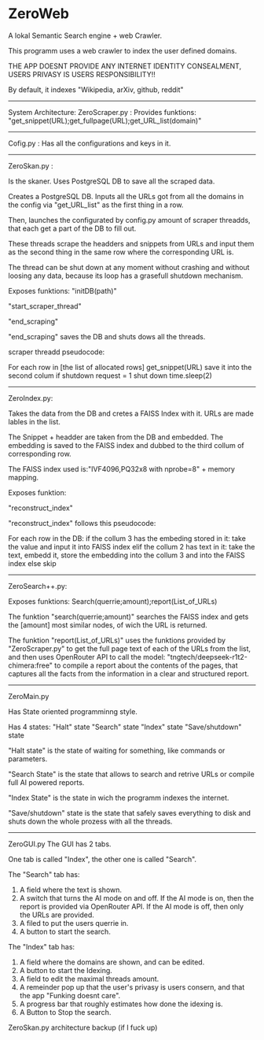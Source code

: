 # ZeroWeb
A lokal Semantic Search engine + web Crawler.

This programm uses a web crawler to index the user defined domains.

THE APP DOESNT PROVIDE ANY INTERNET IDENTITY CONSEALMENT, USERS PRIVASY IS USERS RESPONSIBILITY!!

By default, it indexes "Wikipedia, arXiv, github, reddit"


---

System Architecture:
ZeroScraper.py : Provides funktions: "get_snippet(URL);get_fullpage(URL);get_URL_list(domain)"

---

Cofig.py :
Has all the configurations and keys in it.

---

ZeroSkan.py :

Is the skaner. Uses PostgreSQL DB to save all the scraped data. 

Creates a PostgreSQL DB.
Inputs all the URLs got from all the domains in the config via "get_URL_list" as the first thing in a row. 

Then, launches the configurated by config.py amount of scraper threadds, that each get a part of the DB to fill out. 

These threads scrape the headders and snippets from URLs and input them as the second thing in the same row where the corresponding URL is.

The thread can be shut down at any moment without crashing and without loosing any data, because its loop has a grasefull shutdown mechanism.

Exposes funktions:
"initDB(path)"

"start_scraper_thread"

"end_scraping"

"end_scraping" saves the DB and shuts dows all the threads.

scraper threadd pseudocode:

For each row in [the list of allocated rows]
    get_snippet(URL)
    save it into the second colum
    if shutdown request = 1
        shut down
    time.sleep(2)

---

ZeroIndex.py:

Takes the data from the DB and cretes a FAISS Index with it. URLs are made lables in the list.

The Snippet + headder are taken from the DB and embedded. The embedding is saved to the FAISS index and dubbed to the third collum of corresponding row.

The FAISS index used is:"IVF4096,PQ32x8 with nprobe=8" + memory mapping.

Exposes funktion:

"reconstruct_index"

"reconstruct_index" follows this pseudocode:


For each row in the DB: 
    if the collum 3 has the embeding stored in it:
        take the value and input it into FAISS index
    elif the collum 2 has text in it:
        take the text, embedd it, store the embedding into the collum 3 and into the FAISS index
    else
        skip


---

ZeroSearch++.py:

Exposes funktions: 
Search(querrie;amount);report(List_of_URLs)

The funktion "search(querrie;amount)" searches the FAISS index and gets the [amount] most similar nodes, of wich the URL is returned.

The funktion "report(List_of_URLs)" uses the funktions provided by "ZeroScraper.py" to get the full page text of each of the URLs from the list, and then uses OpenRouter API to call the model: "tngtech/deepseek-r1t2-chimera:free" to compile a report about the contents of the pages, that captures all the facts from the information in a clear and structured report.

---

ZeroMain.py

Has State oriented programminng style.

Has 4 states:
"Halt" state
"Search" state
"Index" state
"Save/shutdown" state

"Halt state" is the state of waiting for something, like commands or parameters.


"Search State" is the state that allows to search and retrive URLs or compile full AI powered reports.


"Index State" is the state in wich the programm indexes the internet.

"Save/shutdown" state is the state that safely saves everything to disk and shuts down the whole prozess with all the threads.





---

ZeroGUI.py
The GUI has 2 tabs.

One tab is called "Index", the other one is called "Search".

The "Search" tab has:
1. A field where the text is shown.
2. A switch that turns the AI mode on and off.
If the AI mode is on, then the report is provided via OpenRouter API. If the AI mode is off, then only the URLs are provided.
3. A filed to put the users querrie in. 
4. A button to start the search.

The "Index" tab has:
1. A field where the domains are shown, and can be edited. 
2. A button to start the Idexing.
3. A field to edit the maximal threads amount.
4. A remeinder pop up that the user's privasy is users consern, and that the app "Funking doesnt care".
5. A progress bar that roughly estimates how done the idexing is.
6. A Button to Stop the search.

















ZeroSkan.py architecture backup (if I fuck up)





